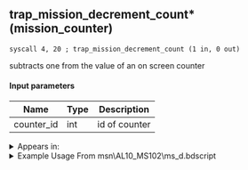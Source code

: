 ## trap_mission_decrement_count* (mission_counter)

`syscall 4, 20 ; trap_mission_decrement_count (1 in, 0 out)`

subtracts one from the value of an on screen counter

#### Input parameters
| Name | Type | Description
|------|------|------------
| counter_id   | int   | id of counter




<details>
	<summary>Appears in:</summary>
| filename | Entity (obj)
|----------|-------------
| msn\AL10_MS102\ms_d.bdscript       |           
| msn\AL14_MS201A\ms_d.bdscript       |           
| msn\AL14_MS201B\ms_d.bdscript       |           
| msn\AL14_MS_K\ms_d.bdscript       |           
| msn\AL14_MS_O\al14.bdscript       |           
| msn\AL14_MS_S\al14.bdscript       |           
| msn\BB00_MS202\ms_d.bdscript       |           
| msn\BB04_MS201\ms_d.bdscript       |           
| msn\CA01_MS201\ms_d.bdscript       |           
| msn\CA02_MS103\ms_d.bdscript       |           
| msn\CA02_SKATE_01\ca02.bdscript       |           
| msn\CA14_MS203\ms_d.bdscript       |           
| msn\HB04_MS403\hb04.bdscript       |           
| msn\HB07_MS402\ms_d.bdscript       |           
| msn\HB20_MS401\ms_d.bdscript       |           
| msn\HE06_MS203\ms_d.bdscript       |           
| msn\HE09_MS201\ms_d.bdscript       |           
| msn\HE09_MS202\ms_d.bdscript       |           
| msn\HE17_MS105\he17.bdscript       |           
| msn\LK02_MS102\lk02.bdscript       |           
| msn\LK05_MS101\ms_d.bdscript       |           
| msn\MU01_MS101\ms_d.bdscript       |           
| msn\MU01_MS103C\mu01.bdscript       |           
| msn\MU02_MS103A\mu02.bdscript       |           
| msn\MU05_MS105\ms_d.bdscript       |           
| msn\MU08_MS107\ms_d.bdscript       |           
| msn\MU08_MS202\ms_d.bdscript       |           
| msn\MU10_MS203\ms_d.bdscript       |           
| msn\NM06_MS102\ms_d.bdscript       |           
| msn\TR02_MS102A\tr02.bdscript       |           
| msn\TR02_MS210\ms_d.bdscript       |           
| msn\TT04_MS901\ms_d.bdscript       |           
| msn\TT06_PERFORM_01\tt06.bdscript       |           
| msn\TT06_PERFORM_02\tt06.bdscript       |           
| msn\TT06_WORK_PERFORM\tt06.bdscript       |           
| msn\TT07_CLEAN_01\tt07.bdscript       |           
| msn\TT07_CLEAN_02\tt07.bdscript       |           
| msn\TT07_SKATE_01\tt07.bdscript       |           
| msn\TT07_WORK_CLEAN\tt07.bdscript       |           
| msn\TT14_MS001\ms_d.bdscript       |           
| msn\TT19_MS602\ms_d.bdscript       |           
| msn\TT29_MS802\ms_d.bdscript       |           
| msn\TT30_MS803\ms_d.bdscript       |           
| msn\TT40_MS002\ms_d.bdscript       |           
| msn\TT40_MS003\ms_d.bdscript       |           

</details>

<details>
	<summary>Example Usage From msn\AL10_MS102\ms_d.bdscript</summary>
```plaintext
L33:
 pushImm 0
 syscall 4, 20 ; trap_mission_decrement_count (1 in, 0 out)
 jmp L69
```
</details>

